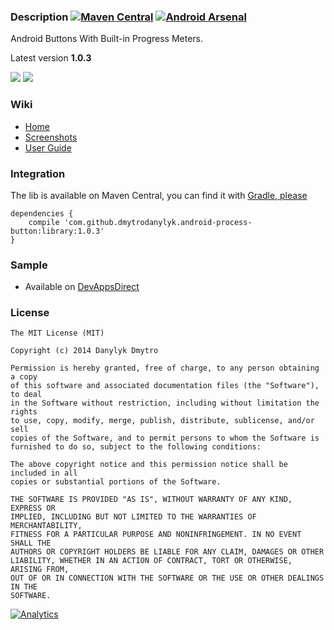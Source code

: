 ### Description [![Maven Central](https://maven-badges.herokuapp.com/maven-central/com.github.dmytrodanylyk.android-process-button/library/badge.png?style=flat)](https://maven-badges.herokuapp.com/maven-central/cz.jirutka.rsql/rsql-parser) [![Android Arsenal](https://img.shields.io/badge/Android%20Arsenal-Android%20Process%20Button-brightgreen.svg?style=flat)](https://android-arsenal.com/details/1/367)

Android Buttons With Built-in Progress Meters.

Latest version **1.0.3**

![](screenshots/sample1_small1.gif)
![](screenshots/sample1_small2.gif)

### Wiki

- [Home]
- [Screenshots]
- [User Guide]

### Integration

The lib is available on Maven Central, you can find it with [Gradle, please]

```
dependencies {
    compile 'com.github.dmytrodanylyk.android-process-button:library:1.0.3'
}
```

### Sample

- Available on [DevAppsDirect]

### License

```
The MIT License (MIT)

Copyright (c) 2014 Danylyk Dmytro

Permission is hereby granted, free of charge, to any person obtaining a copy
of this software and associated documentation files (the "Software"), to deal
in the Software without restriction, including without limitation the rights
to use, copy, modify, merge, publish, distribute, sublicense, and/or sell
copies of the Software, and to permit persons to whom the Software is
furnished to do so, subject to the following conditions:

The above copyright notice and this permission notice shall be included in all
copies or substantial portions of the Software.

THE SOFTWARE IS PROVIDED "AS IS", WITHOUT WARRANTY OF ANY KIND, EXPRESS OR
IMPLIED, INCLUDING BUT NOT LIMITED TO THE WARRANTIES OF MERCHANTABILITY,
FITNESS FOR A PARTICULAR PURPOSE AND NONINFRINGEMENT. IN NO EVENT SHALL THE
AUTHORS OR COPYRIGHT HOLDERS BE LIABLE FOR ANY CLAIM, DAMAGES OR OTHER
LIABILITY, WHETHER IN AN ACTION OF CONTRACT, TORT OR OTHERWISE, ARISING FROM,
OUT OF OR IN CONNECTION WITH THE SOFTWARE OR THE USE OR OTHER DEALINGS IN THE
SOFTWARE.
```

[SmoothProgressBar]:https://github.com/castorflex/SmoothProgressBar
[Home]:https://github.com/dmytrodanylyk/android-process-buton/wiki
[Screenshots]:https://github.com/dmytrodanylyk/android-process-buton/wiki/Screenshots
[User Guide]:https://github.com/dmytrodanylyk/android-process-buton/wiki/User-Guide
[Gradle, Please]:http://gradleplease.appspot.com/
[DevAppsDirect]:https://play.google.com/store/apps/details?id=com.inappsquared.devappsdirect

[![Analytics](https://ga-beacon.appspot.com/UA-44382495-2/android-process-buton/readme)](https://github.com/igrigorik/ga-beacon)
